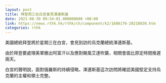 ```yaml
---
layout: post
title: 拜登周三在白宮會見澤連斯基
date: 2021-08-30 09:54:01.000000000 +08:00
link: https://news.rthk.hk/rthk/ch/component/k2/1608176-20210830.htm
categories: rthk
---
```


美國總統拜登將於星期三在白宮，會見到訪的烏克蘭總統澤連斯基。

由於拜登要處理美軍撤出阿富汗以及應對颶風艾達吹襲，相關會面比原定時間推遲兩天。

白宮的聲明說，面對俄羅斯的持續侵略，澤連斯基這次訪問將確認美國堅定支持烏克蘭的主權和領土完整。
